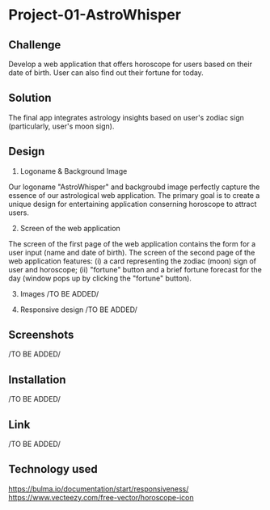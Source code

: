 # Project-01-AstroWhisper

## Challenge 

Develop a web application that offers horoscope for users based on their date of birth. User can also find out their fortune for today.

## Solution

The final app integrates astrology insights based on user's zodiac sign (particularly, user's moon sign).

## Design 

1. Logoname & Background Image

Our logoname "AstroWhisper" and backgroubd image perfectly capture the essence of our astrological web application. The primary goal is to create a unique design for entertaining application conserning horoscope to attract users.

2. Screen of the web application

The screen of the first page of the web application contains the form for a user input (name and date of birth).
The screen of the second page of the web application features:
     (i) a card representing the zodiac (moon) sign of user and horoscope;
     (ii) "fortune" button and a brief fortune forecast for the day (window pops up by clicking the "fortune" button).

3. Images /TO BE ADDED/

4. Responsive design /TO BE ADDED/

## Screenshots 
/TO BE ADDED/

## Installation
/TO BE ADDED/

## Link
/TO BE ADDED/

## Technology used

https://bulma.io/documentation/start/responsiveness/
https://www.vecteezy.com/free-vector/horoscope-icon


